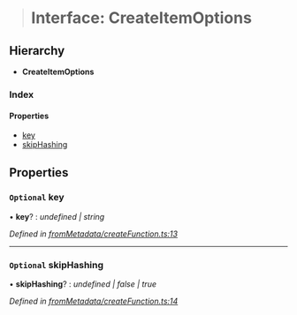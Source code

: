 > # Interface: CreateItemOptions

## Hierarchy

* **CreateItemOptions**

### Index

#### Properties

* [key](_frommetadata_createfunction_.createitemoptions.md#optional-key)
* [skipHashing](_frommetadata_createfunction_.createitemoptions.md#optional-skiphashing)

## Properties

### `Optional` key

• **key**? : *undefined | string*

*Defined in [fromMetadata/createFunction.ts:13](https://github.com/polkadot-js/api/blob/2cacae1/packages/type-storage/src/fromMetadata/createFunction.ts#L13)*

___

### `Optional` skipHashing

• **skipHashing**? : *undefined | false | true*

*Defined in [fromMetadata/createFunction.ts:14](https://github.com/polkadot-js/api/blob/2cacae1/packages/type-storage/src/fromMetadata/createFunction.ts#L14)*